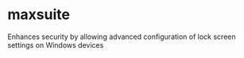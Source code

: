 # maxsuite
Enhances security by allowing advanced configuration of lock screen settings on Windows devices
